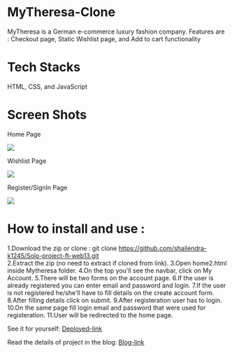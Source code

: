 # MyTheresa-Clone
MyTheresa is a German e-commerce luxury fashion company. Features are : Checkout page, Static Wishlist page, and Add to cart functionality
# Tech Stacks
HTML, CSS, and JavaScript
# Screen Shots
<p>Home Page</p>
<img src="https://miro.medium.com/max/700/1*u0nCmihjO9YMY51okGl5vA.png">
<p>Wishlist Page</p>
<img src="https://miro.medium.com/max/700/1*VLHWCBfB9QEYoPEAM8_56Q.png">
<p>Register/SignIn Page</p>
<img src="https://miro.medium.com/max/700/1*tunfm1vr2CAlcc8WHXlhHA.png">

# How to install and use :
1.Download the zip or clone : git clone https://github.com/shailendra-k1245/Solo-project-ft-web13.git <br/>
2.Extract the zip (no need to extract if cloned from link).
3.Open home2.html inside Mytheresa folder. 
4.On the top you'll see the navbar, click on My Account.
5.There will be two forms on the account page.
6.If the user is already registered you can enter email and password and login.
7.If the user is not registered he/she'll have to fill details on the create account form.
8.After filling details click on submit.
9.After registeration user has to login.
10.On the same page fill login email and password that were used for registeration.
11.User will be redirected to the home page.

<p>See it for yourself: 
  <a href="https://solo-project-ft-web13.vercel.app/home2.html">Deployed-link</a>
</p>
<p>Read the details of project in the blog:
  <a href="https://medium.com/@iwilldofine/i-get-to-clone-mytheresa-com-e62d44aa4594">Blog-link</a>
  </p>
